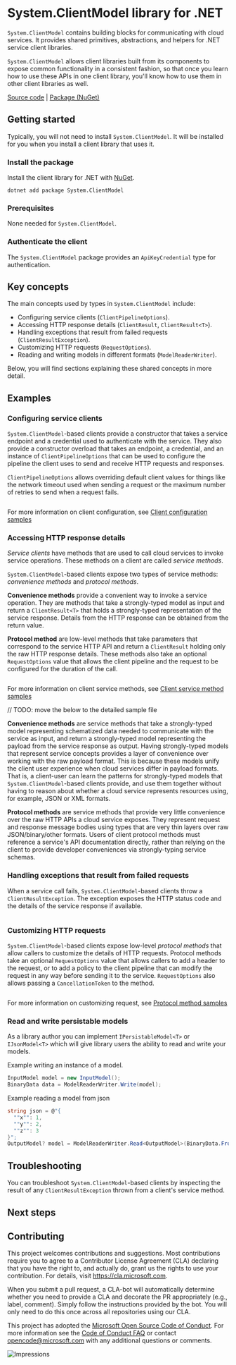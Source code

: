 # System.ClientModel library for .NET

`System.ClientModel` contains building blocks for communicating with cloud services.  It provides shared primitives, abstractions, and helpers for .NET service client libraries.

`System.ClientModel` allows client libraries built from its components to expose common functionality in a consistent fashion, so that once you learn how to use these APIs in one client library, you'll know how to use them in other client libraries as well.

[Source code][source] | [Package (NuGet)][package]

## Getting started

Typically, you will not need to install `System.ClientModel`.  It will be installed for you when you install a client library that uses it.

### Install the package

Install the client library for .NET with [NuGet](https://www.nuget.org/packages/System.ClientModel).

```dotnetcli
dotnet add package System.ClientModel
```

### Prerequisites

None needed for `System.ClientModel`.

### Authenticate the client

The `System.ClientModel` package provides an `ApiKeyCredential` type for authentication.

## Key concepts

The main concepts used by types in `System.ClientModel` include:

- Configuring service clients (`ClientPipelineOptions`).
- Accessing HTTP response details (`ClientResult`, `ClientResult<T>`).
- Handling exceptions that result from failed requests (`ClientResultException`).
- Customizing HTTP requests (`RequestOptions`).
- Reading and writing models in different formats (`ModelReaderWriter`).

Below, you will find sections explaining these shared concepts in more detail.

## Examples

### Configuring service clients

`System.ClientModel`-based clients provide a constructor that takes a service endpoint and a credential used to authenticate with the service.  They also provide a constructor overload that takes an endpoint, a credential, and an instance of `ClientPipelineOptions` that can be used to configure the pipeline the client uses to send and receive HTTP requests and responses.

`ClientPipelineOptions` allows overriding default client values for things like the network timeout used when sending a request or the maximum number of retries to send when a request fails.

```C# Snippet:ClientModelConfigurationReadme
```

For more information on client configuration, see [Client configuration samples](https://github.com/Azure/azure-sdk-for-net/blob/main/sdk/core/System.ClientModel/samples/Configuration.md)

### Accessing HTTP response details

_Service clients_ have methods that are used to call cloud services to invoke service operations. These methods on a client are called _service methods_.

`System.ClientModel`-based clients expose two types of service methods: _convenience methods_ and _protocol methods_.

**Convenience methods** provide a convenient way to invoke a service operation.  They are methods that take a strongly-typed model as input and return a `ClientResult<T>` that holds a strongly-typed representation of the service response.  Details from the HTTP response can be obtained from the return value.

**Protocol method** are low-level methods that take parameters that correspond to the service HTTP API and return a `ClientResult` holding only the raw HTTP response details.  These methods also take an optional `RequestOptions` value that allows the client pipeline and the request to be configured for the duration of the call.

```C# Snippet:ClientResultTReadme
```

For more information on client service methods, see [Client service method samples](https://github.com/Azure/azure-sdk-for-net/blob/main/sdk/core/System.ClientModel/samples/ServiceMethods.md)

// TODO: move the below to the detailed sample file

**Convenience methods** are service methods that take a strongly-typed model representing schematized data needed to communicate with the service as input, and return a strongly-typed model representing the payload from the service response as output. Having strongly-typed models that represent service concepts provides a layer of convenience over working with the raw payload format. This is because these models unify the client user experience when cloud services differ in payload formats.  That is, a client-user can learn the patterns for strongly-typed models that `System.ClientModel`-based clients provide, and use them together without having to reason about whether a cloud service represents resources using, for example, JSON or XML formats.

**Protocol methods** are service methods that provide very little convenience over the raw HTTP APIs a cloud service exposes. They represent request and response message bodies using types that are very thin layers over raw JSON/binary/other formats. Users of client protocol methods must reference a service's API documentation directly, rather than relying on the client to provide developer conveniences via strongly-typing service schemas.

### Handling exceptions that result from failed requests

When a service call fails, `System.ClientModel`-based clients throw a `ClientResultException`.  The exception exposes the HTTP status code and the details of the service response if available.

```C# Snippet:ClientResultExceptionReadme
```

### Customizing HTTP requests

`System.ClientModel`-based clients expose low-level _protocol methods_ that allow callers to customize the details of HTTP requests.  Protocol methods take an optional `RequestOptions` value that allows callers to add a header to the request, or to add a policy to the client pipeline that can modify the request in any way before sending it to the service.  `RequestOptions` also allows passing a `CancellationToken` to the method.

```C# Snippet:RequestOptionsReadme
```

For more information on customizing request, see [Protocol method samples](https://github.com/Azure/azure-sdk-for-net/blob/main/sdk/core/System.ClientModel/samples/ServiceMethods.md#protocol-methods)

### Read and write persistable models

As a library author you can implement `IPersistableModel<T>` or `IJsonModel<T>` which will give library users the ability to read and write your models.

Example writing an instance of a model.

```C# Snippet:Readme_Write_Simple
InputModel model = new InputModel();
BinaryData data = ModelReaderWriter.Write(model);
```

Example reading a model from json

```C# Snippet:Readme_Read_Simple
string json = @"{
  ""x"": 1,
  ""y"": 2,
  ""z"": 3
}";
OutputModel? model = ModelReaderWriter.Read<OutputModel>(BinaryData.FromString(json));
```

## Troubleshooting

You can troubleshoot `System.ClientModel`-based clients by inspecting the result of any `ClientResultException` thrown from a client's service method.

## Next steps

## Contributing

This project welcomes contributions and suggestions. Most contributions require you to agree to a Contributor License Agreement (CLA) declaring that you have the right to, and actually do, grant us the rights to use your contribution. For details, visit https://cla.microsoft.com.

When you submit a pull request, a CLA-bot will automatically determine whether you need to provide a CLA and decorate the PR appropriately (e.g., label, comment). Simply follow the instructions provided by the bot. You will only need to do this once across all repositories using our CLA.

This project has adopted the [Microsoft Open Source Code of Conduct][code_of_conduct]. For more information see the [Code of Conduct FAQ][code_of_conduct_faq] or contact opencode@microsoft.com with any additional questions or comments.

![Impressions](https://azure-sdk-impressions.azurewebsites.net/api/impressions/azure-sdk-for-net%2Fsdk%2Fcore%2FAzure.Core%2FREADME.png)

[source]: https://github.com/Azure/azure-sdk-for-net/tree/main/sdk/core/System.ClientModel/src
[package]: https://www.nuget.org/packages/System.ClientModel
[code_of_conduct]: https://opensource.microsoft.com/codeofconduct
[code_of_conduct_faq]: https://opensource.microsoft.com/codeofconduct/faq/
